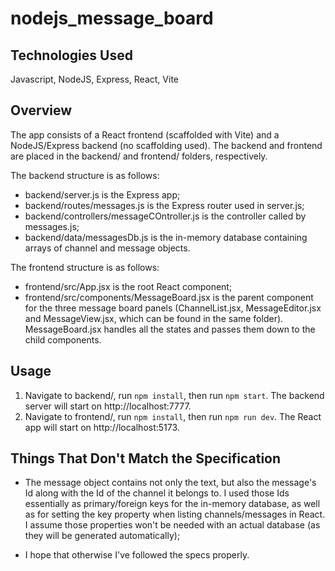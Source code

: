 # nodejs_message_board

## Technologies Used
Javascript, NodeJS, Express, React, Vite

## Overview
The app consists of a React frontend (scaffolded with Vite) and a NodeJS/Express backend (no scaffolding used).
The backend and frontend are placed in the backend/ and frontend/ folders, respectively.

The backend structure is as follows:
- backend/server.js is the Express app;
- backend/routes/messages.js is the Express router used in server.js;
- backend/controllers/messageCOntroller.js is the controller called by messages.js;
- backend/data/messagesDb.js is the in-memory database containing arrays of channel and message objects.

The frontend structure is as follows:
- frontend/src/App.jsx is the root React component;
- frontend/src/components/MessageBoard.jsx is the parent component for the three message board panels
  (ChannelList.jsx, MessageEditor.jsx and MessageView.jsx, which can be found in the same folder).
  MessageBoard.jsx handles all the states and passes them down to the child components.

## Usage
1. Navigate to backend/, run `npm install`, then run `npm start`. The backend server will start on http://localhost:7777.
2. Navigate to frontend/, run `npm install`, then run `npm run dev`. The React app will start on http://localhost:5173.

## Things That Don't Match the Specification
- The message object contains not only the text, but also the message's Id along with the Id of the channel it belongs to.
  I used those Ids essentially as primary/foreign keys for the in-memory database, as well as for setting the key property 
  when listing channels/messages in React. I assume those properties won't be needed with an actual database (as they will 
  be generated automatically); 

- I hope that otherwise I've followed the specs properly.